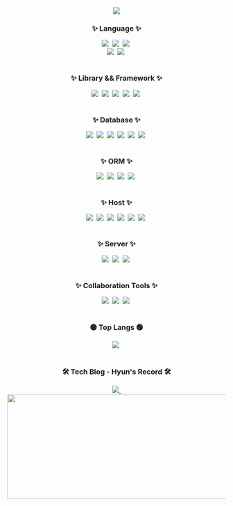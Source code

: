 <div align="center">
  <img src="https://readme-typing-svg.demolab.com/?lines=Hello,+This+is+Hyun" />
</div>

<h3 align="center">✨ Language ✨</h3>
<div align="center">
  <img src="https://img.shields.io/badge/java-%23ED8B00.svg?style=for-the-badge&logo=openjdk&logoColor=white" />&nbsp
  <img src="https://img.shields.io/badge/javascript-%23323330.svg?style=for-the-badge&logo=javascript&logoColor=%23F7DF1E" />&nbsp
  <img src="https://img.shields.io/badge/typescript-%23007ACC.svg?style=for-the-badge&logo=typescript&logoColor=white" />&nbsp
</div>
<div align="center">
  <img src="https://img.shields.io/badge/python-3670A0?style=for-the-badge&logo=python&logoColor=ffdd54" />&nbsp
  <img src="https://img.shields.io/badge/lua-%232C2D72.svg?style=for-the-badge&logo=lua&logoColor=white" />&nbsp
</div>

<br/>

<h3 align="center">✨ Library && Framework ✨</h3>
<div align="center">
  <img src="https://img.shields.io/badge/spring-%236DB33F.svg?style=for-the-badge&logo=spring&logoColor=white" />&nbsp
  <img src="https://img.shields.io/badge/node.js-6DA55F?style=for-the-badge&logo=node.js&logoColor=white" />&nbsp
  <img src="https://img.shields.io/badge/nestjs-%23E0234E.svg?style=for-the-badge&logo=nestjs&logoColor=white" />&nbsp
  <img src="https://img.shields.io/badge/express.js-%23404d59.svg?style=for-the-badge&logo=express&logoColor=%2361DAFB" />&nbsp
  <img src="https://img.shields.io/badge/hono-E36002?style=for-the-badge&logo=hono&logoColor=white" />&nbsp
</div>

<br/>

<h3 align="center">✨ Database ✨</h3>
<div align="center">
  <img src="https://img.shields.io/badge/MariaDB-003545?style=for-the-badge&logo=mariadb&logoColor=white" />&nbsp
  <img src="https://img.shields.io/badge/MongoDB-%234ea94b.svg?style=for-the-badge&logo=mongodb&logoColor=white" />&nbsp
  <img src="https://img.shields.io/badge/mysql-4479A1.svg?style=for-the-badge&logo=mysql&logoColor=white" />&nbsp
  <img src="https://img.shields.io/badge/postgres-%23316192.svg?style=for-the-badge&logo=postgresql&logoColor=white" />&nbsp
  <img src="https://img.shields.io/badge/redis-%23DD0031.svg?style=for-the-badge&logo=redis&logoColor=white" />&nbsp
  <img src="https://img.shields.io/badge/sqlite-003B57?style=for-the-badge&logo=sqlite&logoColor=white" />&nbsp
</div>

<br/>

<h3 align="center">✨ ORM ✨</h3>
<div align="center">
  <img src="https://img.shields.io/badge/Hibernate-59666C?style=for-the-badge&logo=Hibernate&logoColor=white" />&nbsp
  <img src="https://img.shields.io/badge/Prisma-3982CE?style=for-the-badge&logo=Prisma&logoColor=white" />&nbsp
  <img src="https://img.shields.io/badge/Sequelize-52B0E7?style=for-the-badge&logo=Sequelize&logoColor=white" />&nbsp
  <img src="https://img.shields.io/badge/typeorm-FE0803?style=for-the-badge&logo=TypeORM&logoColor=white" />&nbsp
</div>

<br/>

<h3 align="center">✨ Host ✨</h3>
<div align="center">
  <img src="https://img.shields.io/badge/docker-%230db7ed.svg?style=for-the-badge&logo=docker&logoColor=white" />&nbsp
  <img src="https://img.shields.io/badge/AWS-%23FF9900.svg?style=for-the-badge&logo=amazon-aws&logoColor=white" />&nbsp
  <img src="https://img.shields.io/badge/cloudflare-F38020?style=for-the-badge&logo=cloudflare&logoColor=white" />&nbsp
  <img src="https://img.shields.io/badge/firebase-%23039BE5.svg?style=for-the-badge&logo=firebase" />&nbsp
  <img src="https://img.shields.io/badge/Amazon%20S3-FF9900?style=for-the-badge&logo=amazons3&logoColor=white" />&nbsp
  <img src="https://img.shields.io/badge/github%20actions-%232671E5.svg?style=for-the-badge&logo=githubactions&logoColor=white" />&nbsp
</div>

<br/>

<h3 align="center">✨ Server ✨</h3>
<div align="center">
  <img src="https://img.shields.io/badge/jenkins-%232C5263.svg?style=for-the-badge&logo=jenkins&logoColor=white" />&nbsp
  <img src="https://img.shields.io/badge/nginx-%23009639.svg?style=for-the-badge&logo=nginx&logoColor=white" />&nbsp
  <img src="https://img.shields.io/badge/apache%20tomcat-%23F8DC75.svg?style=for-the-badge&logo=apache-tomcat&logoColor=black" />&nbsp
</div>

<br/>

<h3 align="center">✨ Collaboration Tools ✨</h3>
<div align="center">
  <img src="https://img.shields.io/badge/figma-%23F24E1E.svg?style=for-the-badge&logo=figma&logoColor=white" />&nbsp
  <img src="https://img.shields.io/badge/jira-%230A0FFF.svg?style=for-the-badge&logo=jira&logoColor=white" />&nbsp
  <img src="https://img.shields.io/badge/Notion-%23000000.svg?style=for-the-badge&logo=notion&logoColor=white" />&nbsp
</div>

<br/>

<h3 align="center">🟢 Top Langs 🟢</h3>
<div align="center">
  <img src="https://github-readme-stats.vercel.app/api/top-langs/?username=danpung2&layout=donut&theme=dark&hide=jupyter%20notebook,Roff,html,css,handlebars,c%23" />&nbsp
</div>

<br/>

<!-- [![Tistory's Badge](https://github-readme-tistory-card.vercel.app/api/badge?name={insert_name})](https://github.com/loosie/github-readme-tistory-card) -->

<h3 align="center">🛠️ Tech Blog - Hyun's Record 🛠️</h3>
<div align="center">
  <a href="https://danpung2.tistory.com/">
    <img src="https://img.shields.io/badge/Tistory-Blog-orange" />&nbsp
  </a>
</div>

<a href="https://github.com/devxb/gitanimals">
  <img src="https://render.gitanimals.org/farms/danpung2" width="1000" height="240"/>
</a>
